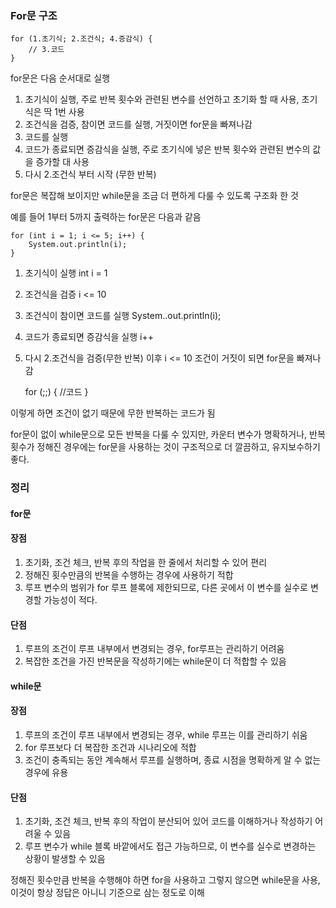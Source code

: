 ### For문 구조

    for (1.초기식; 2.조건식; 4.증감식) {
        // 3.코드
    }

for문은 다음 순서대로 실행
1. 초기식이 실행, 주로 반복 횟수와 관련된 변수를 선언하고 초기화 할 때 사용, 초기식은 딱 1번 사용
2. 조건식을 검증, 참이면 코드를 실행, 거짓이면 for문을 빠져나감
3. 코드를 실행
4. 코드가 종료되면 증감식을 실행, 주로 초기식에 넣은 반복 횟수와 관련된 변수의 값을 증가할 대 사용
5. 다시 2.조건식 부터 시작 (무한 반복)

for문은 복잡해 보이지만 while문을 조금 더 편하게 다룰 수 있도록 구조화 한 것

예를 들어 1부터 5까지 출력하는 for문은 다음과 같음

    for (int i = 1; i <= 5; i++) {
        System.out.println(i);
    }

1. 초기식이 실행 int i = 1
2. 조건식을 검증 i <= 10
3. 조건식이 참이면 코드를 실행 System..out.println(i);
4. 코드가 종료되면 증감식을 실행 i++
5. 다시 2.조건식을 검증(무한 반복) 이후 i <= 10 조건이 거짓이 되면 for문을 빠져나감


    for (;;) {
        //코드
    }

이렇게 하면 조건이 없기 때문에 무한 반복하는 코드가 됨

for문이 없이 while문으로 모든 반복을 다룰 수 있지만, 카운터 변수가 명확하거나, 반복 횟수가 정해진 경우에는 for문을 사용하는 것이 구조적으로 더 깔끔하고, 유지보수하기 좋다.



### 정리
 
#### for문
#### 장점
1. 초기화, 조건 체크, 반복 후의 작업을 한 줄에서 처리할 수 있어 편리
2. 정해진 횟수만큼의 반복을 수행하는 경우에 사용하기 적합
3. 루프 변수의 범위가 for 루프 블록에 제한되므로, 다른 곳에서 이 변수를 실수로 변경할 가능성이 적다.

#### 단점
1. 루프의 조건이 루프 내부에서 변경되는 경우, for루프는 관리하기 어려움
2. 복잡한 조건을 가진 반복문을 작성하기에는 while문이 더 적합할 수 있음

#### while문
#### 장점
1. 루프의 조건이 루프 내부에서 변경되는 경우, while 루프는 이를 관리하기 쉬움
2. for 루프보다 더 복잡한 조건과 시나리오에 적합
3. 조건이 충족되는 동안 계속해서 루프를 실행하며, 종료 시점을 명확하게 알 수 없는 경우에 유용

#### 단점
1. 초기화, 조건 체크, 반복 후의 작업이 분산되어 있어 코드를 이해하거나 작성하기 어려울 수 있음
2. 루프 변수가 while 블록 바깥에서도 접근 가능하므로, 이 변수를 실수로 변경하는 상황이 발생할 수 있음

정해진 횟수만큼 반복을 수행해야 하면 for을 사용하고 그렇지 않으면 while문을 사용, 이것이 항상 정답은 아니니 기준으로 삼는 정도로 이해